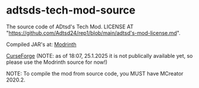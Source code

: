 # adtsds-tech-mod-source
The source code of ADtsd's Tech Mod.
LICENSE AT "https://github.com/Adtsd24/rep1/blob/main/adtsd's-mod-license.md".


Compiled JAR's at:
[Modrinth](https://modrinth.com/mod/adtsds-tech-mod/)

[CurseForge](https://curseforge.com/minecraft/mc-mods/adtsds-tech-mod/) (NOTE: as of 18:07, 25.1.2025 it is not publically available yet, so please use the Modrinth source for now!)

NOTE: To compile the mod from source code, you MUST have MCreator 2020.2.
